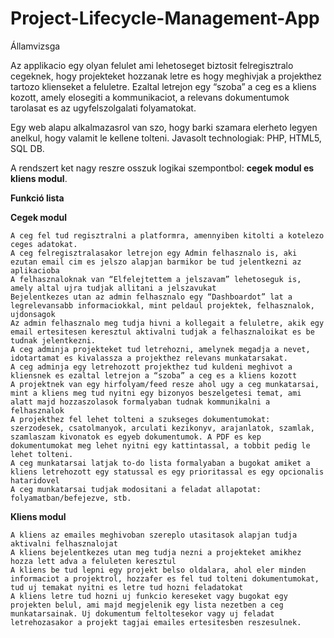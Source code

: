# Project-Lifecycle-Management-App
Államvizsga

Az applikacio egy olyan felulet ami lehetoseget biztosit felregisztralo cegeknek, hogy projekteket hozzanak letre es hogy meghivjak a projekthez tartozo klienseket a feluletre. Ezaltal letrejon egy “szoba” a ceg es a kliens kozott, amely elosegiti a kommunikaciot, a relevans dokumentumok tarolasat es az ugyfelszolgalati folyamatokat.

Egy web alapu alkalmazasrol van szo, hogy barki szamara elerheto legyen anelkul, hogy valamit le kellene tolteni. Javasolt technologiak: PHP, HTML5, SQL DB.

A rendszert ket nagy reszre osszuk logikai szempontbol: **cegek modul es kliens modul**.

**Funkció lista**

**Cegek modul**

    A ceg fel tud regisztralni a platformra, amennyiben kitolti a kotelezo ceges adatokat.
    A ceg felregisztralasakor letrejon egy Admin felhasznalo is, aki ezutan email cim es jelszo alapjan barmikor be tud jelentkezni az aplikacioba
    A felhasznaloknak van “Elfelejtettem a jelszavam” lehetoseguk is, amely altal ujra tudjak allitani a jelszavukat
    Bejelentkezes utan az admin felhasznalo egy “Dashboardot” lat a legrelevansabb informaciokkal, mint peldaul projektek, felhasznalok, ujdonsagok
    Az admin felhasznalo meg tudja hivni a kollegait a feluletre, akik egy email ertesitesen keresztul aktivalni tudjak a felhasznaloikat es be tudnak jelentkezni.
    A ceg adminja projekteket tud letrehozni, amelynek megadja a nevet, idotartamat es kivalassza a projekthez relevans munkatarsakat.
    A ceg adminja egy letrehozott projekthez tud kuldeni meghivot a kliensnek es ezaltal letrejon a “szoba” a ceg es a kliens kozott
    A projektnek van egy hirfolyam/feed resze ahol ugy a ceg munkatarsai, mint a kliens meg tud nyitni egy bizonyos beszelgetesi temat, ami alatt majd hozzaszolasok formalyaban tudnak kommunikalni a felhasznalok
    A projekthez fel lehet tolteni a szukseges dokumentumokat: szerzodesek, csatolmanyok, arculati kezikonyv, arajanlatok, szamlak, szamlaszam kivonatok es egyeb dokumentumok. A PDF es kep dokumentumokat meg lehet nyitni egy kattintassal, a tobbit pedig le lehet tolteni.
    A ceg munkatarsai latjak to-do lista formalyaban a bugokat amiket a kliens letrehozott egy statussal es egy prioritassal es egy opcionalis hataridovel
    A ceg munkatarsai tudjak modositani a feladat allapotat: folyamatban/befejezve, stb.
    
**Kliens modul**

    A kliens az emailes meghivoban szereplo utasitasok alapjan tudja aktivalni felhasznalojat
    A kliens bejelentkezes utan meg tudja nezni a projekteket amikhez hozza lett adva a feluleten keresztul
    A kliens be tud lepni egy projekt belso oldalara, ahol eler minden informaciot a projektrol, hozzafer es fel tud tolteni dokumentumokat, tud uj temakat nyitni es letre tud hozni feladatokat
    A kliens letre tud hozni uj funkcio kereseket vagy bugokat egy projekten belul, ami majd megjelenik egy lista nezetben a ceg munkatarsainak. Uj dokumentum feltoltesekor vagy uj feladat letrehozasakor a projekt tagjai emailes ertesitesben reszesulnek.

